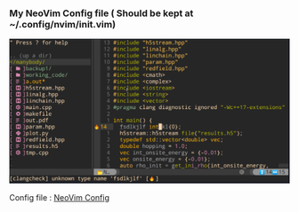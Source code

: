 ### My  NeoVim Config file ( Should be kept at ~/.config/nvim/init.vim)

![NeoVim](https://github.com/srbhp/srbhp.github.io/raw/master/public/neovim.png "NeoVim")

Config file : [NeoVim Config](https://raw.githubusercontent.com/srbhp/sysconf/master/init.vim)
